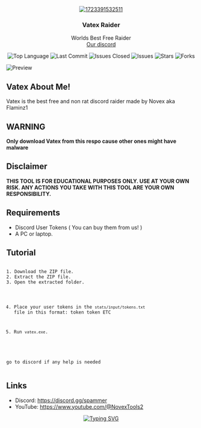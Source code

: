 <p align="center">
  <a href="https://github.com/Flaminz1/VatexRaider">
    <a href="https://ibb.co/QpsnpBD"><img src="https://i.ibb.co/QpsnpBD/1723391532511.png" alt="1723391532511" border="0"></a>
  </a>
  <h3 align="center">Vatex Raider</h3>
  <p align="center">
    Worlds Best Free Raider
    <br/>
    <a href="https://discord.gg/spammer">Our discord</a>
  </p>
</p>



<p align="center">
  <img src="https://img.shields.io/github/languages/top/Flaminz1/VatexRaider" alt="Top Language">
  <img src="https://img.shields.io/github/last-commit/Flaminz1/VatexRaider" alt="Last Commit">
  <img src="https://img.shields.io/github/issues-closed/Flaminz1/VatexRaider" alt="Issues Closed">
  <img src="https://img.shields.io/github/issues/Flaminz1/VatexRaider" alt="Issues">
  <img src="https://img.shields.io/github/stars/Flaminz1/VatexRaider" alt="Stars">
  <img src="https://img.shields.io/github/forks/Flaminz1/VatexRaider" alt="Forks">
</p>
<p><img src="https://i.ibb.co/xjPCMNc/Capture.png" alt="Preview"></p>

<h2 id="about">Vatex About Me!</h2>
<p>Vatex is the best free and non rat discord raider made by Novex aka Flaminz1</p>

<h2>WARNING</h2>
<p><strong>Only download Vatex from this respo cause other ones might have malware</strong></p>

<h2>Disclaimer</h2>
<p><strong>THIS TOOL IS FOR EDUCATIONAL PURPOSES ONLY. USE AT YOUR OWN RISK. ANY ACTIONS YOU TAKE WITH THIS TOOL ARE YOUR OWN RESPONSIBILITY.</strong></p>

<h2>Requirements</h2>
<ul>
  <li>Discord User Tokens ( You can buy them from us! )</li>
  <li>A PC or laptop.</li>
</ul>

<h2>Tutorial</h2>
<pre><code>
1. Download the ZIP file.
2. Extract the ZIP file.
3. Open the extracted folder.

4. Place your user tokens in the `stats/input/tokens.txt` file in this format:
   token
   token
   ETC

5. Run `vatex.exe`.

go to discord if any help is needed
</code></pre>



<h2>Links</h2>
<ul>
  <li>Discord: <a href="https://discord.gg/spammer">https://discord.gg/spammer</a></li>
  <li>YouTube: <a href="https://www.youtube.com/@NovexTools2">https://www.youtube.com/@NovexTools2</a></li>
</ul>



<p align="center">
<a href="https://git.io/typing-svg"><img src="https://readme-typing-svg.demolab.com?font=Fira+Code&pause=1000&color=2CF700&width=435&lines=Vatos+Raider;Best+Free+Tool;Made+by+Novex+aka+Flaminz1" alt="Typing SVG" /></a>
</p>
